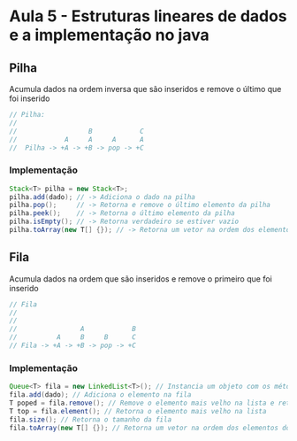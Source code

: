 # Aula 5 - Estruturas lineares de dados e a implementação no java

## Pilha

Acumula dados na ordem inversa que são inseridos e remove o último que foi inserido

```java
// Pilha: 
//                              
//                  B            C
//            A     A     A      A
//  Pilha -> +A -> +B -> pop -> +C
```

### Implementação

```java
Stack<T> pilha = new Stack<T>;
pilha.add(dado); // -> Adiciona o dado na pilha
pilha.pop();     // -> Retorna e remove o último elemento da pilha
pilha.peek();    // -> Retorna o último elemento da pilha
pilha.isEmpty(); // -> Retorna verdadeiro se estiver vazio
pilha.toArray(new T[] {}); // -> Retorna um vetor na ordem dos elementos do topo para baixo
```

## Fila

Acumula dados na ordem que são inseridos e remove o primeiro que foi inserido

```java
// Fila
//
//
//                A            B
//          A     B     B      C
// Fila -> +A -> +B -> pop -> +C 
```

### Implementação

```java
Queue<T> fila = new LinkedList<T>(); // Instancia um objeto com os métodos da interface Queue
fila.add(dado); // Adiciona o elemento na fila
T poped = fila.remove(); // Remove o elemento mais velho na lista e retorna ele
T top = fila.element(); // Retorna o elemento mais velho na lista
fila.size(); // Retorna o tamanho da fila
fila.toArray(new T[] {}); // Retorna um vetor na ordem dos elementos do início até o fim
```

